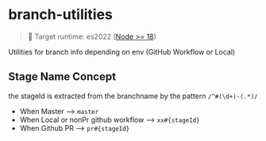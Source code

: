 # branch-utilities

> 🎯 Target runtime: es2022 ([Node >= 18](https://node.green/#ES2022))

Utilities for branch info depending on env (GitHub Workflow or Local)

## Stage Name Concept

the stageId is extracted from the branchname by the pattern `/^#(\d+)-(.*)/`

- When Master --> `master`
- When Local or nonPr github workflow --> `xx#{stageId}`
- When Github PR --> `pr#{stageId}`

